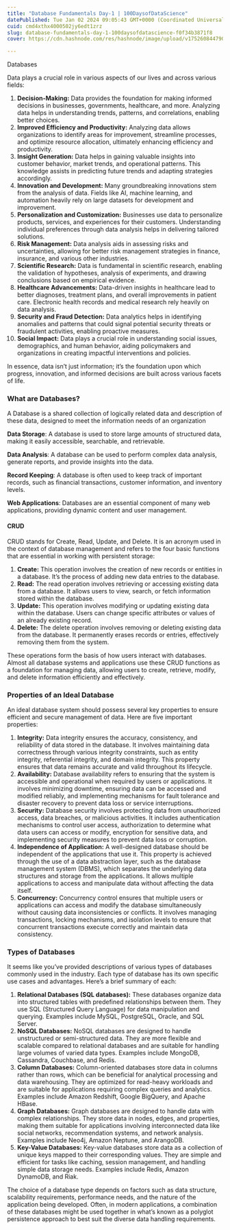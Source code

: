 ```yaml
---
title: "Database Fundamentals Day-1 | 100DaysofDataScience"
datePublished: Tue Jan 02 2024 09:05:43 GMT+0000 (Coordinated Universal Time)
cuid: cmd4xthx4000502jy6edt1zrz
slug: database-fundamentals-day-1-100daysofdatascience-f0f34b3871f8
cover: https://cdn.hashnode.com/res/hashnode/image/upload/v1752608447902/b803dd2d-4b2f-46b6-bea9-be8b4ed6db4d.jpeg

---
```


Databases

Data plays a crucial role in various aspects of our lives and across various fields:

1.  **Decision-Making:** Data provides the foundation for making informed decisions in businesses, governments, healthcare, and more. Analyzing data helps in understanding trends, patterns, and correlations, enabling better choices.
2.  **Improved Efficiency and Productivity:** Analyzing data allows organizations to identify areas for improvement, streamline processes, and optimize resource allocation, ultimately enhancing efficiency and productivity.
3.  **Insight Generation:** Data helps in gaining valuable insights into customer behavior, market trends, and operational patterns. This knowledge assists in predicting future trends and adapting strategies accordingly.
4.  **Innovation and Development:** Many groundbreaking innovations stem from the analysis of data. Fields like AI, machine learning, and automation heavily rely on large datasets for development and improvement.
5.  **Personalization and Customization:** Businesses use data to personalize products, services, and experiences for their customers. Understanding individual preferences through data analysis helps in delivering tailored solutions.
6.  **Risk Management:** Data analysis aids in assessing risks and uncertainties, allowing for better risk management strategies in finance, insurance, and various other industries.
7.  **Scientific Research:** Data is fundamental in scientific research, enabling the validation of hypotheses, analysis of experiments, and drawing conclusions based on empirical evidence.
8.  **Healthcare Advancements:** Data-driven insights in healthcare lead to better diagnoses, treatment plans, and overall improvements in patient care. Electronic health records and medical research rely heavily on data analysis.
9.  **Security and Fraud Detection:** Data analytics helps in identifying anomalies and patterns that could signal potential security threats or fraudulent activities, enabling proactive measures.
10.  **Social Impact:** Data plays a crucial role in understanding social issues, demographics, and human behavior, aiding policymakers and organizations in creating impactful interventions and policies.

In essence, data isn’t just information; it’s the foundation upon which progress, innovation, and informed decisions are built across various facets of life.

### What are Databases?

A Database is a shared collection of logically related data and description of these data, designed to meet the information needs of an organization

**Data Storage**: A database is used to store large amounts of structured data, making it easily accessible, searchable, and retrievable.

**Data Analysis**: A database can be used to perform complex data analysis, generate reports, and provide insights into the data.

**Record Keeping**: A database is often used to keep track of important records, such as financial transactions, customer information, and inventory levels.

**Web Applications**: Databases are an essential component of many web applications, providing dynamic content and user management.

#### CRUD

CRUD stands for Create, Read, Update, and Delete. It is an acronym used in the context of database management and refers to the four basic functions that are essential in working with persistent storage:

1.  **Create:** This operation involves the creation of new records or entities in a database. It’s the process of adding new data entries to the database.
2.  **Read:** The read operation involves retrieving or accessing existing data from a database. It allows users to view, search, or fetch information stored within the database.
3.  **Update:** This operation involves modifying or updating existing data within the database. Users can change specific attributes or values of an already existing record.
4.  **Delete:** The delete operation involves removing or deleting existing data from the database. It permanently erases records or entries, effectively removing them from the system.

These operations form the basis of how users interact with databases. Almost all database systems and applications use these CRUD functions as a foundation for managing data, allowing users to create, retrieve, modify, and delete information efficiently and effectively.

### Properties of an Ideal Database

An ideal database system should possess several key properties to ensure efficient and secure management of data. Here are five important properties:

1.  **Integrity:** Data integrity ensures the accuracy, consistency, and reliability of data stored in the database. It involves maintaining data correctness through various integrity constraints, such as entity integrity, referential integrity, and domain integrity. This property ensures that data remains accurate and valid throughout its lifecycle.
2.  **Availability:** Database availability refers to ensuring that the system is accessible and operational when required by users or applications. It involves minimizing downtime, ensuring data can be accessed and modified reliably, and implementing mechanisms for fault tolerance and disaster recovery to prevent data loss or service interruptions.
3.  **Security:** Database security involves protecting data from unauthorized access, data breaches, or malicious activities. It includes authentication mechanisms to control user access, authorization to determine what data users can access or modify, encryption for sensitive data, and implementing security measures to prevent data loss or corruption.
4.  **Independence of Application:** A well-designed database should be independent of the applications that use it. This property is achieved through the use of a data abstraction layer, such as the database management system (DBMS), which separates the underlying data structures and storage from the applications. It allows multiple applications to access and manipulate data without affecting the data itself.
5.  **Concurrency:** Concurrency control ensures that multiple users or applications can access and modify the database simultaneously without causing data inconsistencies or conflicts. It involves managing transactions, locking mechanisms, and isolation levels to ensure that concurrent transactions execute correctly and maintain data consistency.

### Types of Databases

It seems like you’ve provided descriptions of various types of databases commonly used in the industry. Each type of database has its own specific use cases and advantages. Here’s a brief summary of each:

1.  **Relational Databases (SQL databases):** These databases organize data into structured tables with predefined relationships between them. They use SQL (Structured Query Language) for data manipulation and querying. Examples include MySQL, PostgreSQL, Oracle, and SQL Server.
2.  **NoSQL Databases:** NoSQL databases are designed to handle unstructured or semi-structured data. They are more flexible and scalable compared to relational databases and are suitable for handling large volumes of varied data types. Examples include MongoDB, Cassandra, Couchbase, and Redis.
3.  **Column Databases:** Column-oriented databases store data in columns rather than rows, which can be beneficial for analytical processing and data warehousing. They are optimized for read-heavy workloads and are suitable for applications requiring complex queries and analytics. Examples include Amazon Redshift, Google BigQuery, and Apache HBase.
4.  **Graph Databases:** Graph databases are designed to handle data with complex relationships. They store data in nodes, edges, and properties, making them suitable for applications involving interconnected data like social networks, recommendation systems, and network analysis. Examples include Neo4j, Amazon Neptune, and ArangoDB.
5.  **Key-Value Databases:** Key-value databases store data as a collection of unique keys mapped to their corresponding values. They are simple and efficient for tasks like caching, session management, and handling simple data storage needs. Examples include Redis, Amazon DynamoDB, and Riak.

The choice of a database type depends on factors such as data structure, scalability requirements, performance needs, and the nature of the application being developed. Often, in modern applications, a combination of these databases might be used together in what’s known as a polyglot persistence approach to best suit the diverse data handling requirements.